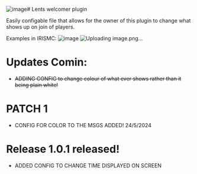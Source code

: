 ![image](https://github.com/1lent/LentsWelcomerPlugin/assets/128602359/d5141596-3eac-4951-8628-fb9a21a32b53)# Lents welcomer plugin

Easily configable file that allows for the owner of this plugin to change what shows up on join of players.

Examples in IRISMC:
![image](https://github.com/1lent/LentsWelcomerPlugin/assets/128602359/6926422b-2ade-473b-9a5a-428b6c28758a)
![Uploading image.png…]()





# Updates Comin:
- ~~ADDING CONFIG to change colour of what ever shows rather than it being plain white!~~



# PATCH 1
- CONFIG FOR COLOR TO THE MSGS ADDED! 24/5/2024

# Release 1.0.1 released!
- ADDED CONFIG TO CHANGE TIME DISPLAYED ON SCREEN

